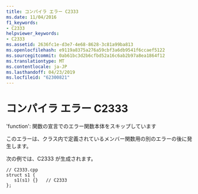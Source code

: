 ```yaml
---
title: コンパイラ エラー C2333
ms.date: 11/04/2016
f1_keywords:
- C2333
helpviewer_keywords:
- C2333
ms.assetid: 2636fc1e-d3e7-4e68-8628-3c81a99ba813
ms.openlocfilehash: e9119a8375a276a59cbf3a6db9541f6ccaef5122
ms.sourcegitcommit: 0ab61bc3d2b6cfbd52a16c6ab2b97a8ea1864f12
ms.translationtype: MT
ms.contentlocale: ja-JP
ms.lasthandoff: 04/23/2019
ms.locfileid: "62300821"
---
```

# <a name="compiler-error-c2333"></a>コンパイラ エラー C2333

'function': 関数の宣言でのエラー関数本体をスキップしています

このエラーは、クラス内で定義されているメンバー関数用の別のエラーの後に発生します。

次の例では、C2333 が生成されます。

```
// C2333.cpp
struct s1 {
   s1(s1) {}   // C2333
};
```